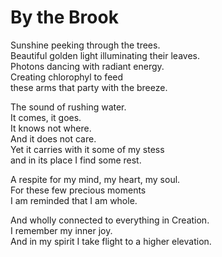 # By the Brook

Sunshine peeking through the trees.   
Beautiful golden light illuminating their leaves.   
Photons dancing with radiant energy.   
Creating chlorophyl to feed   
these arms that party with the breeze.   

The sound of rushing water.   
It comes, it goes.   
It knows not where.   
And it does not care.   
Yet it carries with it some of my stess   
and in its place I find some rest.   

A respite for my mind, my heart, my soul.   
For these few precious moments   
I am reminded that I am whole.   

And wholly connected to everything in Creation.   
I remember my inner joy.   
And in my spirit I take flight to a higher elevation.   

